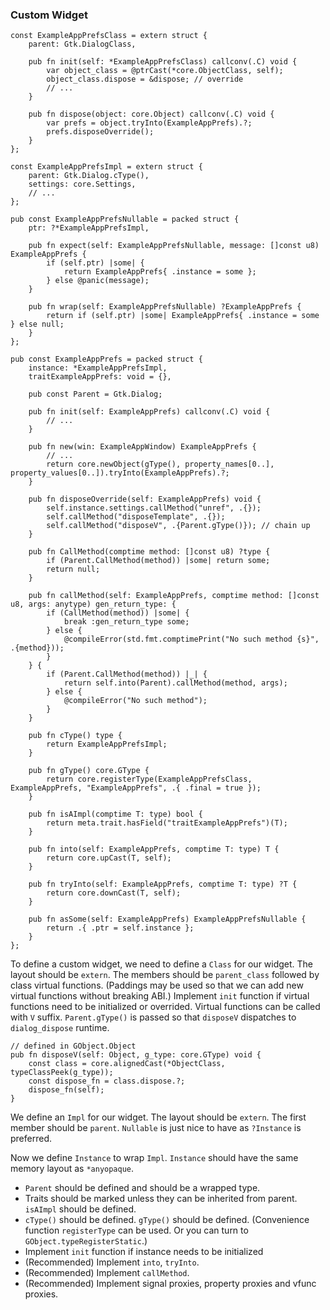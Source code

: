 ### Custom Widget

```zig
const ExampleAppPrefsClass = extern struct {
    parent: Gtk.DialogClass,

    pub fn init(self: *ExampleAppPrefsClass) callconv(.C) void {
        var object_class = @ptrCast(*core.ObjectClass, self);
        object_class.dispose = &dispose; // override
        // ...
    }

    pub fn dispose(object: core.Object) callconv(.C) void {
        var prefs = object.tryInto(ExampleAppPrefs).?;
        prefs.disposeOverride();
    }
};

const ExampleAppPrefsImpl = extern struct {
    parent: Gtk.Dialog.cType(),
    settings: core.Settings,
    // ...
};

pub const ExampleAppPrefsNullable = packed struct {
    ptr: ?*ExampleAppPrefsImpl,

    pub fn expect(self: ExampleAppPrefsNullable, message: []const u8) ExampleAppPrefs {
        if (self.ptr) |some| {
            return ExampleAppPrefs{ .instance = some };
        } else @panic(message);
    }

    pub fn wrap(self: ExampleAppPrefsNullable) ?ExampleAppPrefs {
        return if (self.ptr) |some| ExampleAppPrefs{ .instance = some } else null;
    }
};

pub const ExampleAppPrefs = packed struct {
    instance: *ExampleAppPrefsImpl,
    traitExampleAppPrefs: void = {},

    pub const Parent = Gtk.Dialog;

    pub fn init(self: ExampleAppPrefs) callconv(.C) void {
        // ...
    }

    pub fn new(win: ExampleAppWindow) ExampleAppPrefs {
        // ...
        return core.newObject(gType(), property_names[0..], property_values[0..]).tryInto(ExampleAppPrefs).?;
    }

    pub fn disposeOverride(self: ExampleAppPrefs) void {
        self.instance.settings.callMethod("unref", .{});
        self.callMethod("disposeTemplate", .{});
        self.callMethod("disposeV", .{Parent.gType()}); // chain up
    }

    pub fn CallMethod(comptime method: []const u8) ?type {
        if (Parent.CallMethod(method)) |some| return some;
        return null;
    }

    pub fn callMethod(self: ExampleAppPrefs, comptime method: []const u8, args: anytype) gen_return_type: {
        if (CallMethod(method)) |some| {
            break :gen_return_type some;
        } else {
            @compileError(std.fmt.comptimePrint("No such method {s}", .{method}));
        }
    } {
        if (Parent.CallMethod(method)) |_| {
            return self.into(Parent).callMethod(method, args);
        } else {
            @compileError("No such method");
        }
    }

    pub fn cType() type {
        return ExampleAppPrefsImpl;
    }

    pub fn gType() core.GType {
        return core.registerType(ExampleAppPrefsClass, ExampleAppPrefs, "ExampleAppPrefs", .{ .final = true });
    }

    pub fn isAImpl(comptime T: type) bool {
        return meta.trait.hasField("traitExampleAppPrefs")(T);
    }

    pub fn into(self: ExampleAppPrefs, comptime T: type) T {
        return core.upCast(T, self);
    }

    pub fn tryInto(self: ExampleAppPrefs, comptime T: type) ?T {
        return core.downCast(T, self);
    }

    pub fn asSome(self: ExampleAppPrefs) ExampleAppPrefsNullable {
        return .{ .ptr = self.instance };
    }
};
```

To define a custom widget, we need to define a `Class` for our widget. The layout should be `extern`. The members should be `parent_class` followed by class virtual functions. (Paddings may be used so that we can add new virtual functions without breaking ABI.) Implement `init` function if virtual functions need to be initialized or overrided. Virtual functions can be called with `V` suffix. `Parent.gType()` is passed so that `disposeV` dispatches to `dialog_dispose` runtime.

```zig
// defined in GObject.Object
pub fn disposeV(self: Object, g_type: core.GType) void {
    const class = core.alignedCast(*ObjectClass, typeClassPeek(g_type));
    const dispose_fn = class.dispose.?;
    dispose_fn(self);
}
```

We define an `Impl` for our widget. The layout should be `extern`. The first member should be `parent`. `Nullable` is just nice to have as `?Instance` is preferred.

Now we define `Instance` to wrap `Impl`. `Instance` should have the same memory layout as `*anyopaque`.

- `Parent` should be defined and should be a wrapped type.
- Traits should be marked unless they can be inherited from parent. `isAImpl` should be defined.
- `cType()` should be defined. `gType()` should be defined. (Convenience function `registerType` can be used. Or you can turn to `GObject.typeRegisterStatic`.)
- Implement `init` function if instance needs to be initialized
- (Recommended) Implement `into`, `tryInto`.
- (Recommended) Implement `callMethod`.
- (Recommended) Implement signal proxies, property proxies and vfunc proxies.
